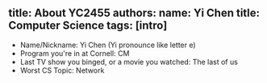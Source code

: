 title: About YC2455
authors:
  name: Yi Chen
  title: Computer Science
tags: [intro]
---

- Name/Nickname: Yi Chen (Yi pronounce like letter e)
- Program you're in at Cornell: CM
- Last TV show you binged, or a movie you watched: The last of us
- Worst CS Topic: Network
